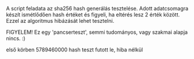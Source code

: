 A script feladata az sha256 hash generálás tesztelése.
Adott adatcsomagra készít ismétlődően hash értéket és figyeli, ha eltérés lesz 2 érték között.
Ezzel az algoritmus hibázását lehet tesztelni.

FIGYELEM!  Ez egy 'pancserteszt', semmi tudományos, vagy szakmai alapja nincs. :)

első körben 5789460000 hash teszt futott le, hiba nélkül